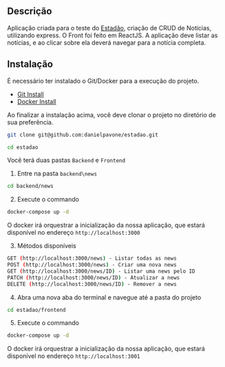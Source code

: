 ## Descrição
Aplicação criada para o teste do [Estadão](https://estadao.com.br/), criação de CRUD de Notícias, utilizando express. O Front foi feito em ReactJS. A aplicação deve listar as notícias, e ao clicar sobre ela deverá navegar para a notícia completa.

## Instalação

É necessário ter instalado o Git/Docker para a execução do projeto.

* [Git Install](https://git-scm.com/book/en/v2/Getting-Started-Installing-Git)
* [Docker Install](https://docs.docker.com/engine/install/)

Ao finalizar a instalação acima, você deve clonar o projeto no diretório de sua preferência.

```bash
git clone git@github.com:danielpavone/estadao.git
```

```bash
cd estadao
```

Você terá duas pastas `Backend` e `Frontend`

1. Entre na pasta `backend\news`
```bash
cd backend/news
```
2. Execute o commando
```bash
docker-compose up -d
```
O docker irá orquestrar a inicialização da nossa aplicação, que estará disponível no endereço `http://localhost:3000`

3. Métodos disponíveis
```bash
GET (http://localhost:3000/news) - Listar todas as news
POST (http://localhost:3000/news) - Criar uma nova news
GET (http://localhost:3000/news/ID) - Listar uma news pelo ID
PATCH (http://localhost:3000/news/ID) - Atualizar a news
DELETE (http://localhost:3000/news/ID) - Remover a news
```

4. Abra uma nova aba do terminal e navegue até a pasta do projeto
```bash
cd estadao/frontend
```

5. Execute o commando
```bash
docker-compose up -d
```
O docker irá orquestrar a inicialização da nossa aplicação, que estará disponível no endereço `http://localhost:3001`
